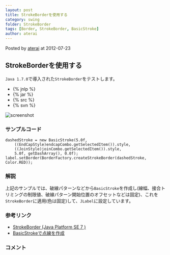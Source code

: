 ```yaml
---
layout: post
title: StrokeBorderを使用する
category: swing
folder: StrokeBorder
tags: [Border, StrokeBorder, BasicStroke]
author: aterai
---
```


Posted by [aterai](http://terai.xrea.jp/aterai.html) at 2012-07-23

## StrokeBorderを使用する
`Java 1.7.0`で導入された`StrokeBorder`をテストします。

- {% jnlp %}
- {% jar %}
- {% src %}
- {% svn %}

<!-- dummy comment line for breaking list -->

![screenshot](https://lh3.googleusercontent.com/-MSfWQgMprsI/UAy_-BOqVII/AAAAAAAABPo/0uH5WtaajqY/s800/StrokeBorder.png)

### サンプルコード
<pre class="prettyprint"><code>dashedStroke = new BasicStroke(5.0f,
    ((EndCapStyle)endcapCombo.getSelectedItem()).style,
    ((JoinStyle)joinCombo.getSelectedItem()).style,
    5.0f, getDashArray(), 0.0f);
label.setBorder(BorderFactory.createStrokeBorder(dashedStroke, Color.RED));
</code></pre>

### 解説
上記のサンプルでは、破線パターンなどから`BasicStroke`を作成し(線幅、接合トリミングの制限値、破線パターン開始位置のオフセットなどは固定)、これを`StrokeBorder`に適用(色は固定)して、`JLabel`に設定しています。

### 参考リンク
- [StrokeBorder (Java Platform SE 7 )](http://docs.oracle.com/javase/7/docs/api/javax/swing/border/StrokeBorder.html)
- [BasicStrokeで点線を作成](http://terai.xrea.jp/Swing/DashedLine.html)

<!-- dummy comment line for breaking list -->

### コメント
